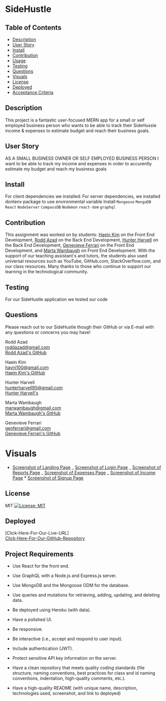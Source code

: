 # SideHustle

## Table of Contents

- [Description](#description)
- [User Story](#user-story)
- [Install](#install)
- [Contribution](#contribution)
- [Usage](#usage)
- [Testing](#testing)
- [Questions](#questions)
- [Visuals](#visuals)
- [License](#license)
- [Deployed](#deployed)
- [Acceptance Criteria](acceptance-criteria)

## Description

This project is a fantastic user-focused MERN app for a small or self employed business person who wants to be able to track their SideHussle income & expenses to estimate budget and reach their business goals.<br/>

## User Story

AS A SMALL BUSINESS OWNER OR SELF EMPLOYED BUSINESS PERSON I want to be able to track my income and expenses in order to accurently estimate my budget and reach my business goals

## Install

For client dependencies we installed:
For server dependencies, we installed dontenv package to use environmental variable
Install `Mongoose` `MongoDB` `React` `NodeServer` `CompassDB` `Nodemon` `react-dom` `graphql`

## Contribution

This assignment was worked on by students: [Haein Kim](https://github.com/hayni100) on the Front End Development, [Rodd Azad](https://github.com/roddazad) on the Back End Development, [Hunter Harvell](https://github.com/HunterHarvell) on the Back End Development, [Genevieve Ferrari](https://github.com/gjferrari) on the Front End Development, and [Marta Wambaugh](https://github.com/mwambaugh) on Front End Development. With the support of our teaching assistant's and tutors, the students also used universal resources such as YouTube, GitHub.com, StackOverflow.com, and our class resources. Many thanks to those who continue to support our learning in the technological community.

## Testing
For our SideHustle application we tested our code 
## Questions

Please reach out to our SideHustle though their GitHub or via E-mail with any questions or concerns you may have!<br>

Rodd Azad <br/>
roddazad@gmail.com<br/>
[Rodd Azad's GitHub](https://github.com/roddazad)<br/>

Haein Kim<br/>
hayni100@gmail.com<br/>
[Haein Kim's GitHub](https://github.com/hayni100)<br/>

Hunter Harvell<br/>
hunterharvell95@gmail.com<br/>
[Hunter Harvell's](https://github.com/HunterHarvell)<br/>

Marta Wambaugh<br/>
marwambaugh@gmail.com <br/>
[Marta Wambaugh's GitHub](https://github.com/mwambaugh)<br/>

Genevieve Ferrari<br/>
genferrari@gmail.com<br/>
[Genevieve Ferrari's GitHub](https://github.com/gjferrari)<br/>

# Visuals

- [Screenshot of Landing Page]() _ [Screenshot of Login Page]() _ [Screenshot of Reports Page]() _ [Screenshot of Expenses Page]() _ [Screenshot of Income Page]() \* [Screenshot of Signup Page]()

## License

MIT [![License: MIT](https://img.shields.io/badge/License-MIT-yellow.svg)](https://opensource.org/licenses/MIT)<br/>

## Deployed

[Click-Here-For-Our-Live-URL]<br/>
[Click-Here-For-Our-GitHub-Repository](https://github.com/HunterHarvell/Project-3-Team-2/issues)<br/>

## Project Requirements

- Use React for the front end.

- Use GraphQL with a Node.js and Express.js server.

- Use MongoDB and the Mongoose ODM for the database.

- Use queries and mutations for retrieving, adding, updating, and deleting data.

- Be deployed using Heroku (with data).

- Have a polished UI.

- Be responsive.

- Be interactive (i.e., accept and respond to user input).

- Include authentication (JWT).

- Protect sensitive API key information on the server.

- Have a clean repository that meets quality coding standards (file structure, naming conventions, best practices for class and id naming conventions, indentation, high-quality comments, etc.).

- Have a high-quality README (with unique name, description, technologies used, screenshot, and link to deployed)
